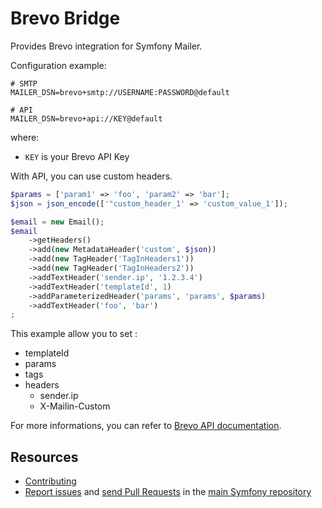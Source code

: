 Brevo Bridge
=================

Provides Brevo integration for Symfony Mailer.

Configuration example:

```env
# SMTP
MAILER_DSN=brevo+smtp://USERNAME:PASSWORD@default

# API
MAILER_DSN=brevo+api://KEY@default
```

where:
 - `KEY` is your Brevo API Key

With API, you can use custom headers.

```php
$params = ['param1' => 'foo', 'param2' => 'bar'];
$json = json_encode(['"custom_header_1' => 'custom_value_1']);

$email = new Email();
$email
    ->getHeaders()
    ->add(new MetadataHeader('custom', $json))
    ->add(new TagHeader('TagInHeaders1'))
    ->add(new TagHeader('TagInHeaders2'))
    ->addTextHeader('sender.ip', '1.2.3.4')
    ->addTextHeader('templateId', 1)
    ->addParameterizedHeader('params', 'params', $params)
    ->addTextHeader('foo', 'bar')
;
```

This example allow you to set :

 * templateId
 * params
 * tags
 * headers
    * sender.ip
    * X-Mailin-Custom

For more informations, you can refer to [Brevo API documentation](https://developers.brevo.com/reference/sendtransacemail).

Resources
---------

 * [Contributing](https://symfony.com/doc/current/contributing/index.html)
 * [Report issues](https://github.com/symfony/symfony/issues) and
   [send Pull Requests](https://github.com/symfony/symfony/pulls)
   in the [main Symfony repository](https://github.com/symfony/symfony)
